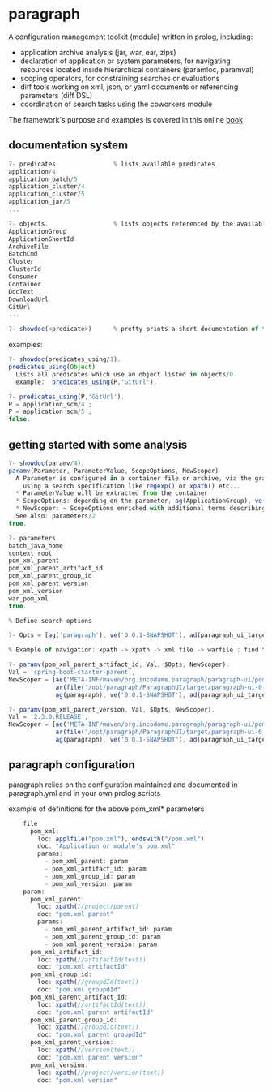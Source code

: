 # paragraph
A configuration management toolkit (module) written in prolog, including:

* application archive analysis (jar, war, ear, zips)
* declaration of application or system parameters, for navigating resources located inside hierarchical containers (paramloc, paramval)
* scoping operators, for constraining searches or evaluations
* diff tools working on xml, json, or yaml documents or referencing parameters (diff DSL)
* coordination of search tasks using the coworkers module

The framework's purpose and examples is covered in this online [book](https://github.com/incodame/paragraph/blob/master/doc/book.org)

## documentation system

```javascript
?- predicates.               % lists available predicates
application/4
application_batch/5
application_cluster/4
application_cluster/5
application_jar/5
...
```

```javascript
?- objects.                  % lists objects referenced by the available predicates
ApplicationGroup
ApplicationShortId
ArchiveFile
BatchCmd
Cluster
ClusterId
Consumer
Container
DocText
DownloadUrl
GitUrl
...
```

```javascript
?- showdoc(<predicate>)      % pretty prints a short documentation of the predicate
```

examples:

```javascript
?- showdoc(predicates_using/1).
predicates_using(Object)
  Lists all predicates which use an object listed in objects/0.
  example:  predicates_using(P,'GitUrl').

?- predicates_using(P,'GitUrl').
P = application_scm/4 ;
P = application_scm/5 ;
false.
```

## getting started with some analysis

```javascript
?- showdoc(paramv/4).
paramv(Parameter, ParameterValue, ScopeOptions, NewScoper)
  A Parameter is configured in a container file or archive, via the graph defined in paragraph.yml, 
    using a search specification like regexp() or xpath() etc...
  * ParameterValue will be extracted from the container
  * ScopeOptions: depending on the parameter, ag(ApplicationGroup), ve(Version), env(Environment), ...
  * NewScoper: = ScopeOptions enriched with additional terms describing the location where ParameterValue was extracted 
  See also: parameters/2
true.
```

```javascript
?- parameters.
batch_java_home
context_root
pom_xml_parent
pom_xml_parent_artifact_id
pom_xml_parent_group_id
pom_xml_parent_version
pom_xml_version
war_pom_xml
true.
```

```javascript
% Define search options

?- Opts = [ag('paragraph'), ve('0.0.1-SNAPSHOT'), ad(paragraph_ui_target)].

% Example of navigation: xpath -> xpath -> xml file -> warfile : find the parent pom artifact/version of the paragraph archives

?- paramv(pom_xml_parent_artifact_id, Val, $Opts, NewScoper).
Val = 'spring-boot-starter-parent',
NewScoper = [ae('META-INF/maven/org.incodame.paragraph/paragraph-ui/pom.xml'),
             ar(file("/opt/paragraph/ParagraphUI/target/paragraph-ui-0.0.1-SNAPSHOT.war")),
             ag(paragraph), ve('0.0.1-SNAPSHOT'), ad(paragraph_ui_target)]

?- paramv(pom_xml_parent_version, Val, $Opts, NewScoper).
Val = '2.3.0.RELEASE',
NewScoper = [ae('META-INF/maven/org.incodame.paragraph/paragraph-ui/pom.xml'),
             ar(file("/opt/paragraph/ParagraphUI/target/paragraph-ui-0.0.1-SNAPSHOT.war")),
             ag(paragraph), ve('0.0.1-SNAPSHOT'), ad(paragraph_ui_target)]
```

## paragraph configuration

paragraph relies on the configuration maintained and documented in paragraph.yml and in your own prolog scripts

example of definitions for the above pom_xml* parameters

```javascript
    file
      pom_xml:
        loc: applfile("pom.xml"), endswith("/pom.xml")
        doc: "Application or module's pom.xml"
        params:
          - pom_xml_parent: param
          - pom_xml_artifact_id: param
          - pom_xml_group_id: param
          - pom_xml_version: param
    param:
      pom_xml_parent:
        loc: xpath(//project/parent)
        doc: "pom.xml parent"
        params:
          - pom_xml_parent_artifact_id: param
          - pom_xml_parent_group_id: param
          - pom_xml_parent_version: param
      pom_xml_artifact_id:
        loc: xpath(//artifactId(text))
        doc: "pom.xml artifactId"
      pom_xml_group_id:
        loc: xpath(//groupdId(text))
        doc: "pom.xml groupdId"
      pom_xml_parent_artifact_id:
        loc: xpath(//artifactId(text))
        doc: "pom.xml parent artifactId"
      pom_xml_parent_group_id:
        loc: xpath(//groupdId(text))
        doc: "pom.xml parent groupdId"
      pom_xml_parent_version:
        loc: xpath(//version(text))
        doc: "pom.xml parent version"
      pom_xml_version:
        loc: xpath(//project/version(text))
        doc: "pom.xml version"
```

